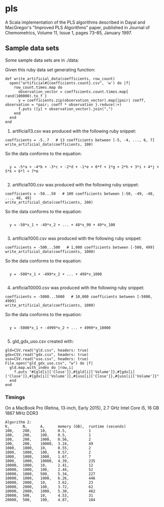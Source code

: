 # pls
A Scala implementation of the PLS algorithms described in Dayal and MacGregor's "Improved PLS Algorithms" paper,
published in Journal of Chemometrics, Volume 11, Issue 1, pages 73–85, January 1997.

## Sample data sets

Some sample data sets are in ./data:

Given this ruby data set generating function:
  ```
  def write_artificial_data(coefficients, row_count)
    open("artificial#{coefficients.count}.csv", 'w') do |f|
      row_count.times.map do
        observation_vector = coefficients.count.times.map{ rand(100000).to_f }
        y = coefficients.zip(observation_vector).map{|pair| coeff, observation = *pair; coeff * observation }.reduce(:+)
        f.puts ([y] + observation_vector).join(",")
      end
    end
  end
  ```

1. artificial13.csv was produced with the following ruby snippet:
  ```
  coefficients = -5..7   # 13 coefficients between [-5, -4, ..., 6, 7]
  write_artificial_data(coefficients, 100)
  ```

  So the data conforms to the equation:

  <code>
  y = -5*a + -4*b + -3*c + -2*d + -1*e + 0*f + 1*g + 2*h + 3*i + 4*j + 5*k + 6*l + 7*m
  </code>

2. artificial100.csv was produced with the following ruby snippet:
  ```
  coefficients = -50...50   # 100 coefficients between [-50, -49, -48, ..., 48, 49]
  write_artificial_data(coefficients, 200)
  ```

  So the data conforms to the equation:

  <code>
  y = -50*x_1 + -49*x_2 + ... + 48*x_99 + 49*x_100
  </code>

3. artificial1000.csv was produced with the following ruby snippet:
  ```
  coefficients = -500...500   # 1,000 coefficients between [-500, 499]
  write_artificial_data(coefficients, 1000)
  ```

  So the data conforms to the equation:

  <code>
  y = -500*x_1 + -499*x_2 + ... + 499*x_1000
  </code>

4. artificial10000.csv was produced with the following ruby snippet:
  ```
  coefficients = -5000...5000   # 10,000 coefficients between [-5000, 4999]
  write_artificial_data(coefficients, 1000)
  ```

  So the data conforms to the equation:

  <code>
  y = -5000*x_1 + -4999*x_2 + ... + 4999*x_10000
  </code>

5. gld_gdx_uso.csv created with:
  ```
  gld=CSV.read("gld.csv", headers: true)
  gdx=CSV.read("gdx.csv", headers: true)
  uso=CSV.read("uso.csv", headers: true)
  File.open("gld_gdx_uso.csv", "w") do |f|
    gld.map.with_index do |row,i|
      f.puts "#{gld[i]['Close']},#{gld[i]['Volume']},#{gdx[i]['Close']},#{gdx[i]['Volume']},#{uso[i]['Close']},#{uso[i]['Volume']}"
    end
  end

  ```

### Timings

  On a MacBook Pro (Retina, 13-inch, Early 2015), 2.7 GHz Intel Core i5, 16 GB 1867 MHz DDR3

  ```
  Algorithm 2:
  K,      N,      A,      memory (GB),  runtime (seconds)
  100,    200,    10,     0.5,          1
  100,    200,    100,    0.5,          1
  100,    200,    1000,   0.56,         2
  100,    200,    10000,  3.24,         49
  1000,   1000,   10,     0.55,         2
  1000,   1000,   100,    0.57,         2
  1000,   1000,   1000,   1.67,         7
  1000,   1000,   10000,  4.39,         235
  10000,  1000,   10,     2.41,         12
  10000,  1000,   100,    2.44,         52
  10000,  1000,   500,    5.34,         227
  10000,  1000,   1000,   6.26,         446
  10000,  2000,   10,     3.62,         23
  10000,  2000,   100,    3.72,         62
  10000,  2000,   1000,   5.30,         462
  20000,  500,    10,     4.53,         31
  20000,  500,    100,    4.87,         184
  ```
